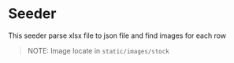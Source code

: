 # Seeder
This seeder parse xlsx file to json file and find images for each row
> NOTE: Image locate in `static/images/stock`